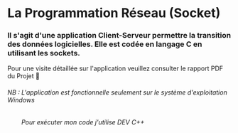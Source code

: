 <h1 > La Programmation Réseau (Socket) </h1>

<h3> Il s'agit d'une application Client-Serveur permettre la transition des données logicielles. Elle est codée en langage C en utilisant les sockets. </h3>
<br\>

Pour une visite détaillée sur l'application veuillez consulter le rapport PDF du Projet :page_facing_up:

<h6> NB : L'application est fonctionnelle seulement sur le système d'exploitation Windows </h6>
<h6> &nbsp &nbsp &nbsp &nbsp Pour exécuter mon code j'utilise DEV C++ </h6> 
